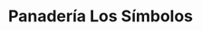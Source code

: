 ---
title: "Panadería Los Símbolos"
url: /caracas/panaderia-los-simbolos-av-las-acacias/
shop: panadería
---